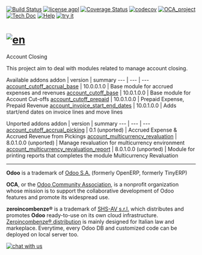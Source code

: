 [![Build Status](https://travis-ci.org/zeroincombenze/account-closing.svg?branch=10.0)](https://travis-ci.org/zeroincombenze/account-closing)
[![license agpl](https://img.shields.io/badge/licence-AGPL--3-blue.svg)](http://www.gnu.org/licenses/agpl-3.0.html)
[![Coverage Status](https://coveralls.io/repos/github/zeroincombenze/account-closing/badge.svg?branch=10.0)](https://coveralls.io/github/zeroincombenze/account-closing?branch=10.0)
[![codecov](https://codecov.io/gh/zeroincombenze/account-closing/branch/10.0/graph/badge.svg)](https://codecov.io/gh/zeroincombenze/account-closing/branch/10.0)
[![OCA_project](http://www.zeroincombenze.it/wp-content/uploads/ci-ct/prd/button-oca-10.svg)](https://github.com/OCA/account-closing/tree/10.0)
[![Tech Doc](http://www.zeroincombenze.it/wp-content/uploads/ci-ct/prd/button-docs-10.svg)](http://wiki.zeroincombenze.org/en/Odoo/10.0/dev)
[![Help](http://www.zeroincombenze.it/wp-content/uploads/ci-ct/prd/button-help-10.svg)](http://wiki.zeroincombenze.org/en/Odoo/10.0/man/FI)
[![try it](http://www.zeroincombenze.it/wp-content/uploads/ci-ct/prd/button-try-it-10.svg)](http://erp10.zeroincombenze.it)


[![en](http://www.shs-av.com/wp-content/en_US.png)](http://wiki.zeroincombenze.org/it/Odoo/7.0/man)
================================================================================================

Account Closing

This project aim to deal with modules related to manage account closing.

[//]: # (addons)

Available addons
addon | version | summary
--- | --- | ---
[account_cutoff_accrual_base](account_cutoff_accrual_base/) | 10.0.0.1.0 | Base module for accrued expenses and revenues
[account_cutoff_base](account_cutoff_base/) | 10.0.1.0.0 | Base module for Account Cut-offs
[account_cutoff_prepaid](account_cutoff_prepaid/) | 10.0.1.0.0 | Prepaid Expense, Prepaid Revenue
[account_invoice_start_end_dates](account_invoice_start_end_dates/) | 10.0.1.0.0 | Adds start/end dates on invoice lines and move lines


Unported addons
addon | version | summary
--- | --- | ---
[account_cutoff_accrual_picking](account_cutoff_accrual_picking/) | 0.1 (unported) | Accrued Expense & Accrued Revenue from Pickings
[account_multicurrency_revaluation](account_multicurrency_revaluation/) | 8.0.1.0.0 (unported) | Manage revaluation for multicurrency environment
[account_multicurrency_revaluation_report](account_multicurrency_revaluation_report/) | 8.0.1.0.0 (unported) | Module for printing reports that completes the module Multicurrency Revaluation

[//]: # (end addons)

[//]: # (copyright)

----

**Odoo** is a trademark of [Odoo S.A.](https://www.odoo.com/) (formerly OpenERP, formerly TinyERP)

**OCA**, or the [Odoo Community Association](http://odoo-community.org/), is a nonprofit organization whose
mission is to support the collaborative development of Odoo features and
promote its widespread use.

**zeroincombenze®** is a trademark of [SHS-AV s.r.l.](http://www.shs-av.com/)
which distributes and promotes **Odoo** ready-to-use on its own cloud infrastructure.
[Zeroincombenze® distribution](http://wiki.zeroincombenze.org/en/Odoo)
is mainly designed for Italian law and markeplace.
Everytime, every Odoo DB and customized code can be deployed on local server too.

[//]: # (end copyright)

[![chat with us](https://www.shs-av.com/wp-content/chat_with_us.gif)](https://tawk.to/85d4f6e06e68dd4e358797643fe5ee67540e408b)
